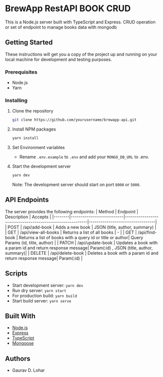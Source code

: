 # BrewApp RestAPI BOOK CRUD

This is a Node.js server built with TypeScript and Express. CRUD operation or set of endpoint to manage books data with mongodb 


## Getting Started

These instructions will get you a copy of the project up and running on your local machine for development and testing purposes.

### Prerequisites

- Node.js
- Yarn

### Installing

1. Clone the repository
    ```bash
    git clone https://github.com/yourusername/brewapp-api.git
    ```

2. Install NPM packages
    ```bash
    yarn install
    ```

3. Set Environment variables
    - Rename `.env.example` to `.env` and add your `MONGO_DB_URL` to .env.

4. Start the development server
    ```bash
    yarn dev
    ```
    Note: The development server should start on port `8000` or `5000`.

## API Endpoints

The server provides the following endpoints:
| Method | Endpoint                  | Description                                               | Accepts                          |
|--------|---------------------------|-----------------------------------------------------------|----------------------------------|
| POST   | /api/add-book             | Adds a new book                                           | JSON (title, author, summary)    |
| GET    | /api/view-all-books       | Returns a list of all books                               | -                                |
| GET    | /api/find-book            | Returns a list of books with a query id or title or author| Query Params (id, title, author) |
| PATCH  | /api/update-book          | Updates a book with a param id and return response message| Param(:id) , JSON (title, author, summary)|
| DELETE | /api/delete-book          | Deletes a book with a param id and return response message| Param(:id)                       |

## Scripts 

- Start development server: `yarn dev`
- Run dry server: `yarn start`
- For production build: `yarn build`
- Start build server: `yarn serve`

## Built With

- [Node.js](https://nodejs.org/)
- [Express](https://expressjs.com/)
- [TypeScript](https://www.typescriptlang.org/)
- [Mongoose](https://mongoosejs.com/)

## Authors

- Gaurav D. Lohar
